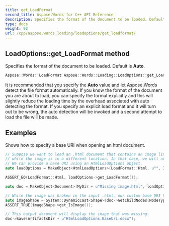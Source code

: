 ```yaml
---
title: get_LoadFormat
second_title: Aspose.Words for C++ API Reference
description: Specifies the format of the document to be loaded. Default is Auto.
type: docs
weight: 92
url: /cpp/aspose.words.loading/loadoptions/get_loadformat/
---
```

## LoadOptions::get_LoadFormat method


Specifies the format of the document to be loaded. Default is **Auto**.

```cpp
Aspose::Words::LoadFormat Aspose::Words::Loading::LoadOptions::get_LoadFormat() const
```


It is recommended that you specify the **Auto** value and let Aspose.Words detect the file format automatically. If you know the format of the document you are about to load, you can specify the format explicitly and this will slightly reduce the loading time by the overhead associated with auto detecting the format. If you specify an explicit load format and it will turn out to be wrong, the auto detection will be invoked and a second attempt to load the file will be made.

## Examples




Shows how to specify a base URI when opening an html document. 
```cpp
// Suppose we want to load an .html document that contains an image linked by a relative URI
// while the image is in a different location. In that case, we will need to resolve the relative URI into an absolute one.
// We can provide a base URI using an HtmlLoadOptions object.
auto loadOptions = MakeObject<HtmlLoadOptions>(LoadFormat::Html, u"", ImageDir);

ASSERT_EQ(LoadFormat::Html, loadOptions->get_LoadFormat());

auto doc = MakeObject<Document>(MyDir + u"Missing image.html", loadOptions);

// While the image was broken in the input .html, our custom base URI helped us repair the link.
auto imageShape = System::DynamicCast<Shape>(doc->GetChildNodes(NodeType::Shape, true)->idx_get(0));
ASSERT_TRUE(imageShape->get_IsImage());

// This output document will display the image that was missing.
doc->Save(ArtifactsDir + u"HtmlLoadOptions.BaseUri.docx");
```

